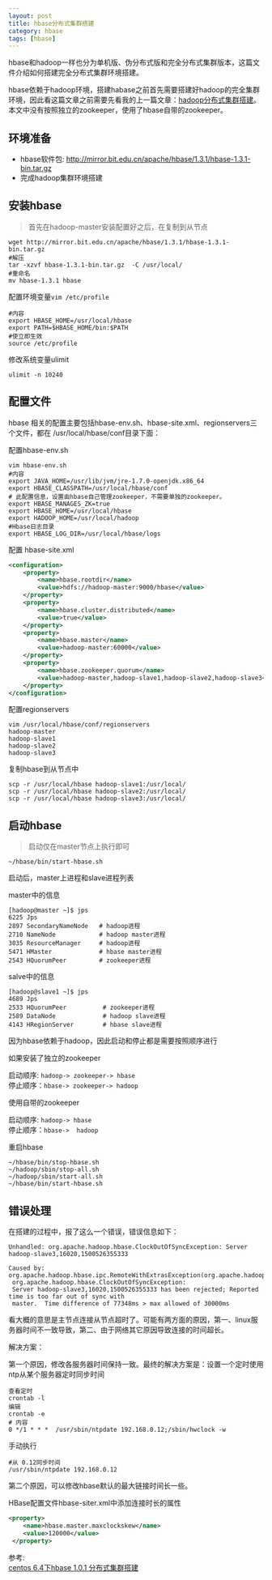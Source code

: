 ```yaml
---
layout: post
title: hbase分布式集群搭建
category: hbase
tags: [hbase]
---
```


hbase和hadoop一样也分为单机版、伪分布式版和完全分布式集群版本，这篇文件介绍如何搭建完全分布式集群环境搭建。

hbase依赖于hadoop环境，搭建habase之前首先需要搭建好hadoop的完全集群环境，因此看这篇文章之前需要先看我的上一篇文章：[hadoop分布式集群搭建](http://www.javaai.club/hadoop/2017/07/24/hadoop-cluster-setup.html)。本文中没有按照独立的zookeeper，使用了hbase自带的zookeeper。

## 环境准备

- hbase软件包: http://mirror.bit.edu.cn/apache/hbase/1.3.1/hbase-1.3.1-bin.tar.gz  
- 完成hadoop集群环境搭建

## 安装hbase

> 首先在hadoop-master安装配置好之后，在复制到从节点

``` shell 
wget http://mirror.bit.edu.cn/apache/hbase/1.3.1/hbase-1.3.1-bin.tar.gz
#解压
tar -xzvf hbase-1.3.1-bin.tar.gz  -C /usr/local/
#重命名 
mv hbase-1.3.1 hbase
```

配置环境变量```vim /etc/profile```

``` shell 
#内容
export HBASE_HOME=/usr/local/hbase
export PATH=$HBASE_HOME/bin:$PATH
#使立即生效
source /etc/profile
```

修改系统变量ulimit

``` shell 
ulimit -n 10240
```

## 配置文件

hbase 相关的配置主要包括hbase-env.sh、hbase-site.xml、regionservers三个文件，都在 /usr/local/hbase/conf目录下面：

配置hbase-env.sh

``` shell 
vim hbase-env.sh
#内容
export JAVA_HOME=/usr/lib/jvm/jre-1.7.0-openjdk.x86_64
export HBASE_CLASSPATH=/usr/local/hbase/conf
# 此配置信息，设置由hbase自己管理zookeeper，不需要单独的zookeeper。
export HBASE_MANAGES_ZK=true
export HBASE_HOME=/usr/local/hbase
export HADOOP_HOME=/usr/local/hadoop
#Hbase日志目录
export HBASE_LOG_DIR=/usr/local/hbase/logs
```

配置 hbase-site.xml

``` xml 
<configuration>
	<property>
		<name>hbase.rootdir</name>
		<value>hdfs://hadoop-master:9000/hbase</value>
	</property>
	<property>
		<name>hbase.cluster.distributed</name>
		<value>true</value>
	</property>
	<property>
		<name>hbase.master</name>
		<value>hadoop-master:60000</value>
	</property>
	<property>
		<name>hbase.zookeeper.quorum</name>
		<value>hadoop-master,hadoop-slave1,hadoop-slave2,hadoop-slave3</value>
	</property>
</configuration>
```

配置regionservers

``` shell 
vim /usr/local/hbase/conf/regionservers
hadoop-master
hadoop-slave1
hadoop-slave2
hadoop-slave3
```

复制hbase到从节点中

``` shell 
scp -r /usr/local/hbase hadoop-slave1:/usr/local/
scp -r /usr/local/hbase hadoop-slave2:/usr/local/
scp -r /usr/local/hbase hadoop-slave3:/usr/local/
```

## 启动hbase

> 启动仅在master节点上执行即可

``` shell 
~/hbase/bin/start-hbase.sh
```

启动后，master上进程和slave进程列表

master中的信息

``` shell 
[hadoop@master ~]$ jps
6225 Jps
2897 SecondaryNameNode   # hadoop进程
2710 NameNode            # hadoop master进程
3035 ResourceManager     # hadoop进程
5471 HMaster             # hbase master进程
2543 HQuorumPeer         # zookeeper进程
```

salve中的信息

``` shell 
[hadoop@slave1 ~]$ jps
4689 Jps
2533 HQuorumPeer          # zookeeper进程
2589 DataNode             # hadoop slave进程
4143 HRegionServer        # hbase slave进程
```

因为hbase依赖于hadoop，因此启动和停止都是需要按照顺序进行

如果安装了独立的zookeeper

启动顺序: ```hadoop-> zookeeper-> hbase```  
停止顺序：```hbase-> zookeeper-> hadoop```

使用自带的zookeeper

启动顺序: ```hadoop-> hbase```  
停止顺序：```hbase->  hadoop```


重启hbase

``` shell
~/hbase/bin/stop-hbase.sh
~/hadoop/sbin/stop-all.sh
~/hadoop/sbin/start-all.sh
~/hbase/bin/start-hbase.sh
```

## 错误处理

在搭建的过程中，报了这么一个错误，错误信息如下：

``` shell
Unhandled: org.apache.hadoop.hbase.ClockOutOfSyncException: Server hadoop-slave3,16020,1500526355333

Caused by: org.apache.hadoop.hbase.ipc.RemoteWithExtrasException(org.apache.hadoop.hbase.ClockOutOfSyncException):   
 org.apache.hadoop.hbase.ClockOutOfSyncException:       
 Server hadoop-slave3,16020,1500526355333 has been rejected; Reported time is too far out of sync with  
 master.  Time difference of 77348ms > max allowed of 30000ms
```

看大概的意思是主节点连接从节点超时了。可能有两方面的原因，第一、linux服务器时间不一致导致，第二、由于网络其它原因导致连接的时间超长。

解决方案：

第一个原因，修改各服务器时间保持一致。最终的解决方案是：设置一个定时使用ntp从某个服务器定时同步时间

``` shell
查看定时 
crontab -l
编辑
crontab -e 
# 内容
0 */1 * * *  /usr/sbin/ntpdate 192.168.0.12;/sbin/hwclock -w
```

手动执行

``` shell
#从 0.12同步时间
/usr/sbin/ntpdate 192.168.0.12
```

第二个原因，可以修改hbase默认的最大链接时间长一些。

HBase配置文件hbase-siter.xml中添加连接时长的属性

``` xml 
<property>
    <name>hbase.master.maxclockskew</name>
    <value>120000</value>
 </property>
```

参考:  
[centos 6.4下hbase 1.0.1 分布式集群搭建](http://www.ixirong.com/2015/05/25/how-to-install-hbase-cluster/)
